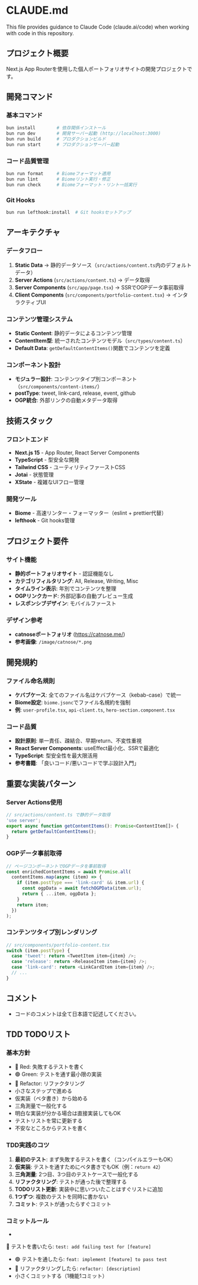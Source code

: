# CLAUDE.md

This file provides guidance to Claude Code (claude.ai/code) when working with code in this repository.

## プロジェクト概要
Next.js App Routerを使用した個人ポートフォリオサイトの開発プロジェクトです。

## 開発コマンド

### 基本コマンド
```sh
bun install        # 依存関係インストール
bun run dev        # 開発サーバー起動 (http://localhost:3000)
bun run build      # プロダクションビルド
bun run start      # プロダクションサーバー起動
```

### コード品質管理
```sh
bun run format     # Biomeフォーマット適用
bun run lint       # Biomeリント実行・修正
bun run check      # Biomeフォーマット・リント一括実行
```

### Git Hooks
```sh
bun run lefthook:install  # Git hooksセットアップ
```

## アーキテクチャ

### データフロー
1. **Static Data** → 静的データソース（`src/actions/content.ts`内のデフォルトデータ）
2. **Server Actions** (`src/actions/content.ts`) → データ取得
3. **Server Components** (`src/app/page.tsx`) → SSRでOGPデータ事前取得
4. **Client Components** (`src/components/portfolio-content.tsx`) → インタラクティブUI

### コンテンツ管理システム
- **Static Content**: 静的データによるコンテンツ管理
- **ContentItem型**: 統一されたコンテンツモデル（`src/types/content.ts`）
- **Default Data**: `getDefaultContentItems()`関数でコンテンツを定義

### コンポーネント設計
- **モジュラー設計**: コンテンツタイプ別コンポーネント（`src/components/content-items/`）
- **postType**: tweet, link-card, release, event, github
- **OGP統合**: 外部リンクの自動メタデータ取得

## 技術スタック

### フロントエンド
- **Next.js 15** - App Router, React Server Components
- **TypeScript** - 型安全な開発
- **Tailwind CSS** - ユーティリティファーストCSS
- **Jotai** - 状態管理
- **XState** - 複雑なUIフロー管理

### 開発ツール
- **Biome** - 高速リンター・フォーマッター（eslint + prettier代替）
- **lefthook** - Git hooks管理


## プロジェクト要件

### サイト機能
- **静的ポートフォリオサイト** - 認証機能なし
- **カテゴリフィルタリング**: All, Release, Writing, Misc
- **タイムライン表示**: 年別でコンテンツを整理
- **OGPリンクカード**: 外部記事の自動プレビュー生成
- **レスポンシブデザイン**: モバイルファースト

### デザイン参考
- **catnoseポートフォリオ** (https://catnose.me/)
- **参考画像**: `/image/catnose/*.png`

## 開発規約

### ファイル命名規則
- **ケバブケース**: 全てのファイル名はケバブケース（kebab-case）で統一
- **Biome設定**: `biome.jsonc`でファイル名規約を強制
- **例**: `user-profile.tsx`, `api-client.ts`, `hero-section.component.tsx`

### コード品質
- **設計原則**: 単一責任、疎結合、早期return、不変性重視
- **React Server Components**: useEffect最小化、SSRで最適化
- **TypeScript**: 型安全性を最大限活用
- **参考書籍**: 「良いコード/悪いコードで学ぶ設計入門」

## 重要な実装パターン

### Server Actions使用
```typescript
// src/actions/content.ts で静的データ取得
'use server';
export async function getContentItems(): Promise<ContentItem[]> {
  return getDefaultContentItems();
}
```

### OGPデータ事前取得
```typescript
// ページコンポーネントでOGPデータを事前取得
const enrichedContentItems = await Promise.all(
  contentItems.map(async (item) => {
    if (item.postType === 'link-card' && item.url) {
      const ogpData = await fetchOGPData(item.url);
      return { ...item, ogpData };
    }
    return item;
  })
);
```

### コンテンツタイプ別レンダリング
```typescript
// src/components/portfolio-content.tsx
switch (item.postType) {
  case 'tweet': return <TweetItem item={item} />;
  case 'release': return <ReleaseItem item={item} />;
  case 'link-card': return <LinkCardItem item={item} />;
  // ...
}
```

## コメント
- コードのコメントは全て日本語で記述してください。

## TDD TODOリスト

### 基本方針

- 🔴 Red: 失敗するテストを書く
- 🟢 Green: テストを通す最小限の実装
- 🔵 Refactor: リファクタリング
- 小さなステップで進める
- 仮実装（ベタ書き）から始める
- 三角測量で一般化する
- 明白な実装が分かる場合は直接実装してもOK
- テストリストを常に更新する
- 不安なところからテストを書く

### TDD実践のコツ

1. **最初のテスト**: まず失敗するテストを書く（コンパイルエラーもOK）
2. **仮実装**: テストを通すためにベタ書きでもOK（例：`return 42`）
3. **三角測量**: 2つ目、3つ目のテストケースで一般化する
4. **リファクタリング**: テストが通った後で整理する
5. **TODOリスト更新**: 実装中に思いついたことはすぐリストに追加
6. **1つずつ**: 複数のテストを同時に書かない
7. **コミット**: テストが通ったらすぐコミット

### コミットルール

- 
🔴 テストを書いたら: `test: add failing test for [feature]`
- 🟢 テストを通したら: `feat: implement [feature] to pass test`
- 🔵 リファクタリングしたら: `refactor: [description]`
- 小さくコミットする（1機能1コミット）